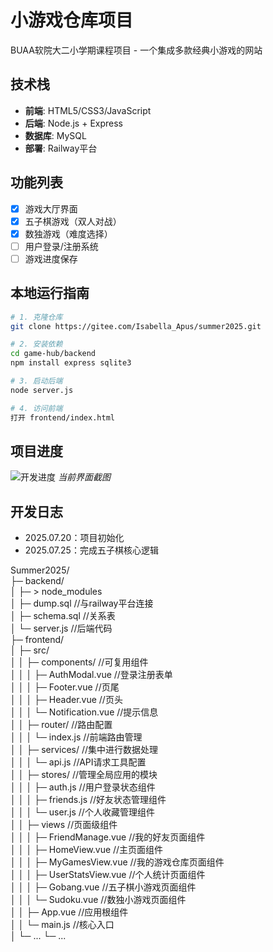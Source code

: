 # 小游戏仓库项目

BUAA软院大二小学期课程项目 - 一个集成多款经典小游戏的网站

## 技术栈
- **前端**: HTML5/CSS3/JavaScript
- **后端**: Node.js + Express
- **数据库**: MySQL
- **部署**: Railway平台

## 功能列表
- [x] 游戏大厅界面
- [x] 五子棋游戏（双人对战）
- [x] 数独游戏（难度选择）
- [ ] 用户登录/注册系统
- [ ] 游戏进度保存

## 本地运行指南
```bash
# 1. 克隆仓库
git clone https://gitee.com/Isabella_Apus/summer2025.git

# 2. 安装依赖
cd game-hub/backend
npm install express sqlite3

# 3. 启动后端
node server.js

# 4. 访问前端
打开 frontend/index.html
```

## 项目进度
![开发进度](https://via.placeholder.com/400x200?text=游戏大厅界面截图) 
*当前界面截图*

## 开发日志
- 2025.07.20：项目初始化
- 2025.07.25：完成五子棋核心逻辑


Summer2025/  
├─ backend/  
│  ├─ > node_modules  
│  ├─ dump.sql                //与railway平台连接   
│  ├─ schema.sql              //关系表  
│  └─ server.js               //后端代码  
├─ frontend/  
│  ├─ src/  
│  │  ├─ components/      //可复用组件  
│  │  │  ├─ AuthModal.vue     //登录注册表单  
│  │  │  ├─ Footer.vue        //页尾  
│  │  │  ├─ Header.vue        //页头  
│  │  │  └─ Notification.vue  //提示信息  
│  │  ├─ router/          //路由配置  
│  │  │  └─  index.js         //前端路由管理   
│  │  ├─ services/        //集中进行数据处理  
│  │  │  └─ api.js            //API请求工具配置  
│  │  ├─ stores/          //管理全局应用的模块  
│  │  │  ├─ auth.js           //用户登录状态组件  
│  │  │  ├─ friends.js        //好友状态管理组件  
│  │  │  └─ user.js           //个人收藏管理组件  
│  │  ├─ views            //页面级组件  
│  │  │  ├─ FriendManage.vue  //我的好友页面组件  
│  │  │  ├─ HomeView.vue      //主页面组件  
│  │  │  ├─ MyGamesView.vue   //我的游戏仓库页面组件  
│  │  │  ├─ UserStatsView.vue //个人统计页面组件  
│  │  │  ├─ Gobang.vue        //五子棋小游戏页面组件  
│  │  │  └─ Sudoku.vue        //数独小游戏页面组件  
│  │  ├─ App.vue          //应用根组件  
│  │  └─ main.js          //核心入口  
│  └─ ...
└─ ...

